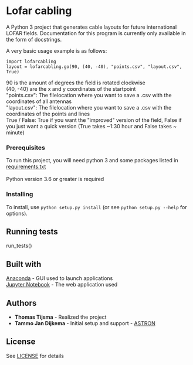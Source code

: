 # Lofar cabling

A Python 3 project that generates cable layouts for future international LOFAR fields.
Documentation for this program is currently only available in the form of docstrings.

A very basic usage example is as follows:
```
import lofarcabling
layout = lofarcabling.go(90, (40, -40), "points.csv", "layout.csv", True)
````
90 is the amount of degrees the field is rotated clockwise \
(40, -40) are the x and y coordinates of the startpoint \
"points.csv": The filelocation where you want to save a .csv with the coordinates of all antennas \
"layout.csv": The filelocation where you want to save a .csv with the coordinates of the points and lines \
True / False: True if you want the "improved" version of the field, False if you just want a quick version (True takes ~1:30 hour and False takes ~ minute)

### Prerequisites

To run this project, you will need python 3 and some packages listed in [requirements.txt](https://github.com/lofar-astron/lofar-cabling/blob/master/requirements.txt) \
\
Python version 3.6 or greater is required

### Installing

To install, use `python setup.py install` (or see `python setup.py --help` for options).

## Running tests

run_tests()

## Built with

[Anaconda](https://anaconda.org/anaconda/anaconda-navigator) - GUI used to launch applications \
[Jupyter Notebook](https://jupyter.org/) - The web application used

## Authors

* **Thomas Tijsma** - Realized the project 
* **Tammo Jan Dijkema** - Initial setup and support - [ASTRON](http://astron.nl/)

## License

See [LICENSE](https://github.com/lofar-astron/lofar-cabling/blob/master/LICENSE) for details